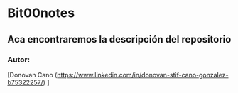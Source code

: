 # Bit00notes

## Aca encontraremos la descripción del repositorio

### Autor: 
[Donovan Cano (https://www.linkedin.com/in/donovan-stif-cano-gonzalez-b75322257/) ]
